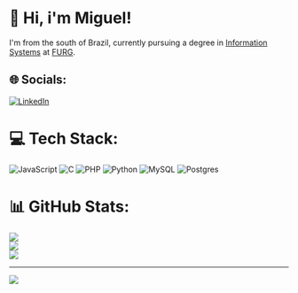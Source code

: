 # 👋 Hi, i'm Miguel!

I'm from the south of Brazil, currently pursuing a degree in  [Information Systems](http://www.si.c3.furg.br/) at [FURG](https://www.furg.br/en/carreiros-campus).

## 🌐 Socials:
[![LinkedIn](https://img.shields.io/badge/LinkedIn-%230077B5.svg?logo=linkedin&logoColor=white)](https://www.linkedin.com/in/miguel-medina-1a0b641a0/) 

# 💻 Tech Stack:
![JavaScript](https://img.shields.io/badge/javascript-%23323330.svg?style=for-the-badge&logo=javascript&logoColor=%23F7DF1E) ![C](https://img.shields.io/badge/c-%2300599C.svg?style=for-the-badge&logo=c&logoColor=white) ![PHP](https://img.shields.io/badge/php-%23777BB4.svg?style=for-the-badge&logo=php&logoColor=white) ![Python](https://img.shields.io/badge/python-3670A0?style=for-the-badge&logo=python&logoColor=ffdd54) ![MySQL](https://img.shields.io/badge/mysql-4479A1.svg?style=for-the-badge&logo=mysql&logoColor=white) ![Postgres](https://img.shields.io/badge/postgres-%23316192.svg?style=for-the-badge&logo=postgresql&logoColor=white)
# 📊 GitHub Stats:
![](https://github-readme-stats.vercel.app/api?username=miguelMedinaCastro&theme=dark&hide_border=false&include_all_commits=false&count_private=false)<br/>
![](https://github-readme-streak-stats.herokuapp.com/?user=miguelMedinaCastro&theme=dark&hide_border=false)<br/>
![](https://github-readme-stats.vercel.app/api/top-langs/?username=miguelMedinaCastro&theme=dark&hide_border=false&include_all_commits=false&count_private=false&layout=compact)

---
[![](https://visitcount.itsvg.in/api?id=miguelMedinaCastro&icon=0&color=0)](https://visitcount.itsvg.in)
